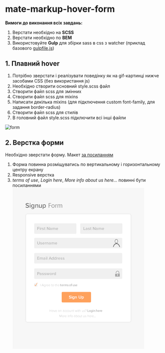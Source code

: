 # mate-markup-hover-form

**Вимоги до виконання всіх завдань:** 
1. Верстати необхідно на **SCSS**
1. Верстати необхідно по **BEM**
1. Використовуйте **Gulp** для збірки sass в css з watcher (приклад базового [gulpfile.js](./src/gulpfile.js))

## 1. Плавний hover
1. Потрібно зверстати і реалізувати поведінку як на gif-картинці нижче засобами CSS (без використання js)
1. Необхідно створити основний style.scss файл
1. Створити файл scss для змінних
1. Створити файл scss для mixins
1. Написати декілька mixins (для підключення custom font-family, для задання border-radius)
1. Створити файл scss для стилів
1. В головний файл style.scss підключити всі інші файли

![form](./src/hover-game.gif)

## 2. Верстка форми
Необхідно зверстати форму. Макет [за посиланням](./src/form-signup.psd)
1. Форма повинна розміщуватись по вертикальному і горизонтальному центру екрану
1. Responsive верстка
1. *terms of use*, *Login here*, *More info about us here...* повинні бути посиланнями
![form](./src/form-signup.jpg)
